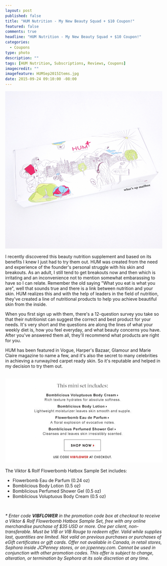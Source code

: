 ```yaml
---
layout: post
published: false
title: "HUM Nutrition - My New Beauty Squad + $10 Coupon!"
featured: false
comments: true
headline: "HUM Nutrition - My New Beauty Squad + $10 Coupon!"
categories: 
  - Coupons
type: photo
description: ""
tags: [HUM Nutrition, Subscriptions, Reviews, Coupons]
imagecredit: ""
imagefeature: HUMSep2015Items.jpg
date: 2015-09-24 09:10:00 -08:00
---
```


<center><a href="http://www.sephora.com" target="_blank">
<img src="/images/HUMSep2015Box.jpg" border="0" style="border:none;max-width:100%;" alt="HUM Nutrition Box" />
</a></center>

<p>I recently discovered this beauty nutrition supplement and based on its benefits I knew I just had to try them out. HUM was created from the need and experience of the founder's personal struggle with his skin and breakouts. As an adult, I still tend to get breakouts now and then which is irritating and an inconvenience not to mention somewhat embarassing to have so I can relate. Remember the old saying "What you eat is what you are", well that sounds true and there is a link between nutrition and your skin. HUM realizes this and with the help of leaders in the field of nutrition, they've created a line of nutritional products to help you achieve beautiful skin from the inside.</p>

<p>When you first sign up with them, there's a 12-question survey you take so that their nutritionist can suggest the correct and best product for your needs. It's very short and the questions are along the lines of what your weekly diet is, how you feel everyday, and what beauty concerns you have. After you've answered them all, they'll recommend what products are right for you.</p>

<p>HUM has been featured in Vogue, Harper's Bazaar, Glamour and Marie Claire magazine to name a few, and it's also the secret to many celebrities in achieving a runway/red carpet ready skin. So it's reputable and helped in my decision to try them out.</p>

<br>

<center><a href="http://www.sephora.com" target="_blank">
<img src="/images/SephoraVIBRougeGWPFlowerbomb2.png" border="0" style="border:none;max-width:100%;" alt="Sephora Flowerbomb GWP - VIB & VIB Rouge Only" />
</a></center>

<p>The Viktor & Rolf Flowerbomb Hatbox Sample Set includes:</p>
<ul>
<li>Flowerbomb Eau de Parfum (0.24 oz)</li>
<li>Bomblicious Body Lotion (0.5 oz)</li>
<li>Bomblicious Perfumed Shower Gel (0.5 oz)</li>
<li>Bomblicious Voluptuous Body Cream (0.5 oz)</li>
</ul>

<br>

<i>* Enter code <b>VIBFLOWER</b> in the promotion code box at checkout to receive a Viktor & Rolf Flowerbomb Hatbox Sample Set, free with any online merchandise purchase of $35 USD or more. One per client, non-transferable. Must be VIB or VIB Rouge to redeem offer. Valid while supplies last, quantities are limited. Not valid on previous purchases or purchases of eGift certificates or gift cards. Offer not available in Canada, in retail stores, Sephora inside JCPenney stores, or on jcpenney.com. Cannot be used in conjunction with other promotion codes. This offer is subject to change, alteration, or termination by Sephora at its sole discretion at any time.</i>
